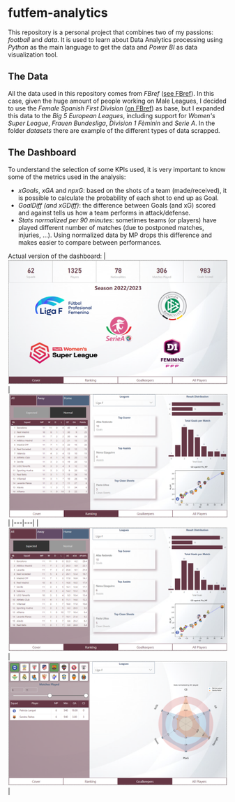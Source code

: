 # futfem-analytics

This repository is a personal project that combines two of my passions: *football* and *data*.
It is used to learn about Data Analytics processing using *Python* as the main language to get the data and *Power BI* as data visualization tool. 

## The Data
All the data used in this repository comes from *FBref* ([see FBref](https://fbref.com/en/)). In this case, given the huge amount of people working on Male Leagues, I decided to use the *Female Spanish First Division* ([on FBref](https://fbref.com/en/comps/230/Liga-F-Stats)) as base, but I expanded this data to the *Big 5 European Leagues*, including support for *Women's Super League*, *Frauen Bundesliga*, *Division 1 Fèminin* and *Serie A*. In the folder *datasets* there are example of the different types of data scrapped.

## The Dashboard

To understand the selection of some KPIs used, it is very important to know some of the metrics used in the analysis:
- *xGoals*, *xGA* and *npxG*: based on the shots of a team (made/received), it is possible to calculate the probability of each shot to end up as Goal.
- *GoalDiff (and xGDiff)*: the difference between Goals (and xG) scored and against tells us how a team performs in attack/defense.
- *Stats normalized per 90 minutes*: sometimes teams (or players) have played different number of matches (due to postponed matches, injuries, ...). Using normalized data by MP drops this difference and makes easier to compare between performances.

Actual version of the dashboard:
| ![](md_images/img1.png) | ![](md_images/img2.png) |
|---|---|
| ![](md_images/img3.png) | ![](md_images/img4.png) |
